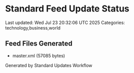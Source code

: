 # Standard Feed Update Status
Last updated: Wed Jul 23 20:32:06 UTC 2025
Categories: technology,business,world

## Feed Files Generated
- master.xml (57085 bytes)

Generated by Standard Updates Workflow
